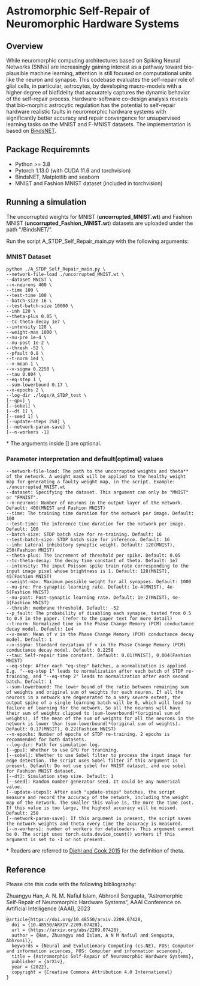 # Astromorphic Self-Repair of Neuromorphic Hardware Systems

## Overview

While neuromorphic computing architectures based on Spiking Neural Networks (SNNs) are increasingly gaining interest as a pathway toward bio-plausible machine learning, attention is still focused on computational units like the neuron and synapse. This codebase evaluates the self-repair role of glial cells, in particular, astrocytes, by developing macro-models with a higher degree of biofidelity that accurately captures the dynamic behavior of the self-repair process. Hardware-software co-design analysis reveals that bio-morphic astrocytic regulation has the potential to self-repair hardware realistic faults in neuromorphic hardware systems with significantly better accuracy and repair convergence for unsupervised learning tasks on the MNIST and F-MNIST datasets. The implementation is based on [BindsNET](https://github.com/BindsNET/bindsnet).

## Package Requiremnts

- Python >= 3.8
- Pytorch 1.13.0 (with CUDA 11.6 and torchvision)
- BindsNET, Matplotlib and seaborn
- MNIST and Fashion MNIST dataset (included in torchvision)

## Running a simulation

The uncorrupted weights for MNIST (**uncorrupted_MNIST.wt**) and Fashion MNIST (**uncorrupted_Fashion_MNIST.wt**) datasets are uploaded under the path "/BindsNET/".

Run the script A_STDP_Self_Repair_main.py with the following arguments:

### MNIST Dataset
```
python ./A_STDP_Self_Repair_main.py \
--network-file-load ./uncorrupted_MNIST.wt \
--dataset MNIST \
--n-neurons 400 \
--time 100 \
--test-time 100 \
--batch-size 16 \
--test-batch-size 10000 \
--inh 120 \
--theta-plus 0.05 \
--tc-theta-decay 1e7 \
--intensity 128 \
--weight-max 1000 \
--nu-pre 1e-4 \
--nu-post 1e-2 \
--thresh -52 \
--pfault 0.8 \
--t-norm 1e4 \
--v-mean 1 \
--v-sigma 0.2258 \
--tau 0.004 \
--eq-step 1 \
--sum-lowerbound 0.17 \
--n-epochs 2 \
--log-dir ./logs/A_STDP_test \
[--gpu] \
[--sobel] \
[--dt 1] \
[--seed 1] \
[--update-steps 250] \
[--network-param-save] \
[--n-workers -1]
```
\* The arguments inside [] are optional.

### Parameter interpretation and default(optimal) values

```
--network-file-load: The path to the uncorrupted weights and theta** of the network. A weight mask will be applied to the healthy weight map for generating a faulty weight map, in the script. Example: ./uncorrupted_MNIST.wt
--dataset: Specifying the dataset. This argument can only be "MNIST" or "FMNIST".
--n-neurons: Number of neurons in the output layer of the network. Default: 400(MNIST and Fashion MNIST)
--time: The training time duration for the network per image. Default: 100
--test-time: The inference time duration for the network per image. Default: 100
--batch-size: STDP batch size for re-training. Default: 16
--test-batch-size: STDP batch size for inference. Default: 16
--inh: Lateral inhibitory synaptic weight. Default: 120(MNIST), 250(Fashion MNIST)
--theta-plus: The increment of threshold per spike. Default: 0.05
--tc-theta-decay: the decay time constant of theta. Default: 1e7
--intensity: The input Poisson spike train rate corresponding to the input image pixel whose brightness is 1. Default: 128(MNIST), 45(Fashion MNIST)
--weight-max: Maximum possible weight for all synapses. Default: 1000
--nu-pre: Pre-synaptic learning rate. Default: 1e-4(MNIST), 4e-5(Fashion MNIST)
--nu-post: Post-synaptic learning rate. Default: 1e-2(MNIST), 4e-3(Fashion MNIST)
--thresh: membrane threshold. Default: -52
--p_fault: The probability of disabling each synapse, tested from 0.5 to 0.9 in the paper. (refer to the paper text for more detail) 
--t-norm: Normalized time in the Phase Change Memory (PCM) conductance decay model. Default: 1e4
--v-mean: Mean of v in the Phase Change Memory (PCM) conductance decay model. Default: 1
--v-sigma: Standard deviation of v in the Phase Change Memory (PCM) conductance decay model. Default: 0.2258
--tau: Self-repair time constant. Default: 0.01(MNIST), 0.004(Fashion MNIST)
--eq-step: After each "eq-step" batches, a normalization is applied. E.g. "--eq-step 1" leads to normalization after each batch of STDP re-training, and "--eq-step 2" leads to normalization after each second batch. Default: 1
--sum-lowerbound: The lower bound of the ratio between remaining sum of weights and original sum of weights for each neuron. If all the neurons in a network are degenerated to a very severe extent, the output spike of a single learning batch will be 0, which will lead to failure of learning for the network. So all the neurons will have their sum of weights clipped to (sum-lowerbound)*(original sum of weights), if the mean of the sum of weights for all the neurons in the network is lower than (sum-lowerbound)*(original sum of weights). Default: 0.17(MNSIT), 0.22(Fashion MNIST)
--n-epochs: Number of epochs of STDP re-training. 2 epochs is recommended for both datasets. 
--log-dir: Path for simulation log. 
[--gpu]: Whether to use GPU for tranining. 
[--sobel]: Whether to use Sobel filter to process the input image for edge detection. The script uses Sobel filter if this argument is present. Default: Do not use sobel for MNIST dataset, and use sobel for Fashion MNIST dataset.
[--dt]: Simulation step size. Default: 1
[--seed]: Random number generator seed. It could be any numerical value. 
[--update-steps]: After each "update-steps" batches, the script measure and record the accuracy of the network, including the weight map of the network. The smaller this value is, the more the time cost. If this value is too large, the highest accuracy will be missed. Default: 250
[--network-param-save]: If this argument is present, the script saves the network weights and theta every time the accuracy is measured.
[--n-workers]: number of workers for dataloaders. This argument cannot be 0. The script uses torch.cuda.device_count() workers if this argument is set to -1 or not present.
```

\* Readers are referred to [Diehl and Cook 2015](https://doi.org/10.3389/fncom.2015.00099) for the definition of theta.

## Reference
Please cite this code with the following bibliography:

Zhuangyu Han, A. N. M. Nafiul Islam, Abhronil Sengupta, “Astromorphic Self-Repair of Neuromorphic Hardware Systems“, AAAI Conference on Artificial Intelligence (AAAI), 2023

```
@article{https://doi.org/10.48550/arxiv.2209.07428,
  doi = {10.48550/ARXIV.2209.07428},
  url = {https://arxiv.org/abs/2209.07428},
  author = {Han, Zhuangyu and Islam, A N M Nafiul and Sengupta, Abhronil},
  keywords = {Neural and Evolutionary Computing (cs.NE), FOS: Computer and information sciences, FOS: Computer and information sciences},
  title = {Astromorphic Self-Repair of Neuromorphic Hardware Systems},
  publisher = {arXiv},
  year = {2022},
  copyright = {Creative Commons Attribution 4.0 International}
}
```

